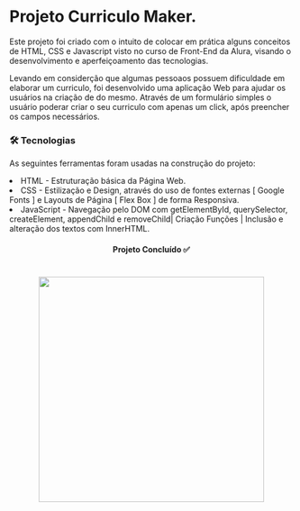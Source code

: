 # Projeto Curriculo Maker.

<p> Este projeto foi criado com o intuito de colocar em prática alguns conceitos de HTML, CSS e Javascript visto no curso de Front-End da Alura, visando o desenvolvimento e aperfeiçoamento das tecnologias.</p>
<p> Levando em considerção que algumas pessoaos possuem dificuldade em elaborar um curriculo, foi desenvolvido uma aplicação Web para ajudar os usuários na criação de do mesmo. Através de um formulário simples o usuário poderar criar o seu curriculo com apenas um click, após preencher os campos necessários.</p>

### 🛠 Tecnologias
As seguintes ferramentas foram usadas na construção do projeto:

  <li> HTML - Estruturação básica da Página Web.
  <li> CSS - Estilização e Design, através do uso de fontes externas [ Google Fonts ] e Layouts de Página [ Flex Box ] de forma Responsiva.
  <li> JavaScript - Navegação pelo DOM com getElementById, querySelector, createElement, appendChild e removeChild| Criação Funções | Inclusão e alteração dos textos com InnerHTML.


<h4 align="center"> 
   Projeto Concluído  ✅
</h4>
  
    
    
<h1 align="center">
   <img src=https://github.com/mvmartin/Curriculo-Maker/blob/main/Curriculo%20Maker%20(1)%20(1).gif height="400px" /> 
  </h1>

 
